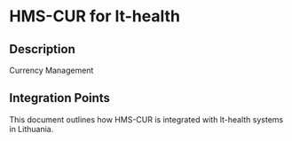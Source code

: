 # HMS-CUR for lt-health

## Description

Currency Management

## Integration Points

This document outlines how HMS-CUR is integrated with lt-health systems in Lithuania.
